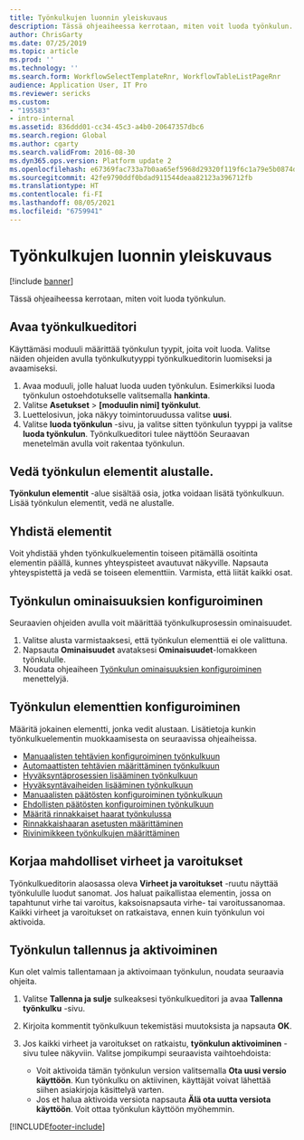 ```yaml
---
title: Työnkulkujen luonnin yleiskuvaus
description: Tässä ohjeaiheessa kerrotaan, miten voit luoda työnkulun.
author: ChrisGarty
ms.date: 07/25/2019
ms.topic: article
ms.prod: ''
ms.technology: ''
ms.search.form: WorkflowSelectTemplateRnr, WorkflowTableListPageRnr
audience: Application User, IT Pro
ms.reviewer: sericks
ms.custom:
- "195583"
- intro-internal
ms.assetid: 836ddd01-cc34-45c3-a4b0-20647357dbc6
ms.search.region: Global
ms.author: cgarty
ms.search.validFrom: 2016-08-30
ms.dyn365.ops.version: Platform update 2
ms.openlocfilehash: e67369fac733a7b0aa65ef5968d29320f119f6c1a79e5b0874d7fc61e0b2c700
ms.sourcegitcommit: 42fe9790ddf0bdad911544deaa82123a396712fb
ms.translationtype: HT
ms.contentlocale: fi-FI
ms.lasthandoff: 08/05/2021
ms.locfileid: "6759941"
---
```

# <a name="create-workflows-overview"></a>Työnkulkujen luonnin yleiskuvaus

[!include [banner](../includes/banner.md)]

Tässä ohjeaiheessa kerrotaan, miten voit luoda työnkulun.

## <a name="open-the-workflow-editor"></a>Avaa työnkulkueditori

Käyttämäsi moduuli määrittää työnkulun tyypit, joita voit luoda. Valitse näiden ohjeiden avulla työnkulkutyyppi työnkulkueditorin luomiseksi ja avaamiseksi.

1. Avaa moduuli, jolle haluat luoda uuden työnkulun. Esimerkiksi luoda työnkulun ostoehdotukselle valitsemalla **hankinta**.
2. Valitse **Asetukset** &gt; **\[moduulin nimi\] työnkulut**.
3. Luettelosivun, joka näkyy toimintoruudussa valitse **uusi**.
4. Valitse **luoda työnkulun** -sivu, ja valitse sitten työnkulun tyyppi ja valitse **luoda työnkulun**. Työnkulkueditori tulee näyttöön Seuraavan menetelmän avulla voit rakentaa työnkulun.

## <a name="drag-workflow-elements-onto-the-canvas"></a>Vedä työnkulun elementit alustalle.

**Työnkulun elementit** -alue sisältää osia, jotka voidaan lisätä työnkulkuun. Lisää työnkulun elementit, vedä ne alustalle.

## <a name="connect-the-elements"></a>Yhdistä elementit

Voit yhdistää yhden työnkulkuelementin toiseen pitämällä osoitinta elementin päällä, kunnes yhteyspisteet avautuvat näkyville. Napsauta yhteyspistettä ja vedä se toiseen elementtiin. Varmista, että liität kaikki osat.

## <a name="configure-the-properties-of-the-workflow"></a>Työnkulun ominaisuuksien konfiguroiminen

Seuraavien ohjeiden avulla voit määrittää työnkulkuprosessin ominaisuudet.

1. Valitse alusta varmistaaksesi, että työnkulun elementtiä ei ole valittuna.
2. Napsauta **Ominaisuudet** avataksesi **Ominaisuudet**-lomakkeen työnkululle.
3. Noudata ohjeaiheen [Työnkulun ominaisuuksien konfiguroiminen](configure-workflow-properties.md) menettelyjä.

## <a name="configure-the-elements-of-the-workflow"></a>Työnkulun elementtien konfiguroiminen

Määritä jokainen elementti, jonka vedit alustaan. Lisätietoja kunkin työnkulkuelementin muokkaamisesta on seuraavissa ohjeaiheissa.

- [Manuaalisten tehtävien konfiguroiminen työnkulkuun](configure-manual-task-workflow.md)
- [Automaattisten tehtävien määrittäminen työnkulkuun](configure-automated-task-workflow.md)
- [Hyväksyntäprosessien lisääminen työnkulkuun](configure-approval-process-workflow.md)
- [Hyväksyntävaiheiden lisääminen työnkulkuun](configure-approval-step-workflow.md)
- [Manuaalisten päätösten konfiguroiminen työnkulkuun](configure-manual-decision-workflow.md)
- [Ehdollisten päätösten konfiguroiminen työnkulkuun](configure-conditional-decision-workflow.md)
- [Määritä rinnakkaiset haarat työnkulussa](configure-parallel-activity-workflow.md)
- [Rinnakkaishaaran asetusten määrittäminen](configure-parallel-branch-workflow.md)
- [Rivinimikkeen työnkulkujen määrittäminen](configure-line-item-workflow.md)

## <a name="resolve-any-errors-or-warnings"></a>Korjaa mahdolliset virheet ja varoitukset

Työnkulkueditorin alaosassa oleva **Virheet ja varoitukset** -ruutu näyttää työnkululle luodut sanomat. Jos haluat paikallistaa elementin, jossa on tapahtunut virhe tai varoitus, kaksoisnapsauta virhe- tai varoitussanomaa. Kaikki virheet ja varoitukset on ratkaistava, ennen kuin työnkulun voi aktivoida.

## <a name="save-and-activate-the-workflow"></a>Työnkulun tallennus ja aktivoiminen

Kun olet valmis tallentamaan ja aktivoimaan työnkulun, noudata seuraavia ohjeita.

1. Valitse **Tallenna ja sulje** sulkeaksesi työnkulkueditori ja avaa **Tallenna työnkulku** -sivu.
2. Kirjoita kommentit työnkulkuun tekemistäsi muutoksista ja napsauta **OK**.
3. Jos kaikki virheet ja varoitukset on ratkaistu, **työnkulun aktivoiminen** -sivu tulee näkyviin. Valitse jompikumpi seuraavista vaihtoehdoista:

    - Voit aktivoida tämän työnkulun version valitsemalla **Ota uusi versio käyttöön**. Kun työnkulku on aktiivinen, käyttäjät voivat lähettää siihen asiakirjoja käsittelyä varten.
    - Jos et halua aktivoida versiota napsauta **Älä ota uutta versiota käyttöön**. Voit ottaa työnkulun käyttöön myöhemmin.


[!INCLUDE[footer-include](../../../includes/footer-banner.md)]